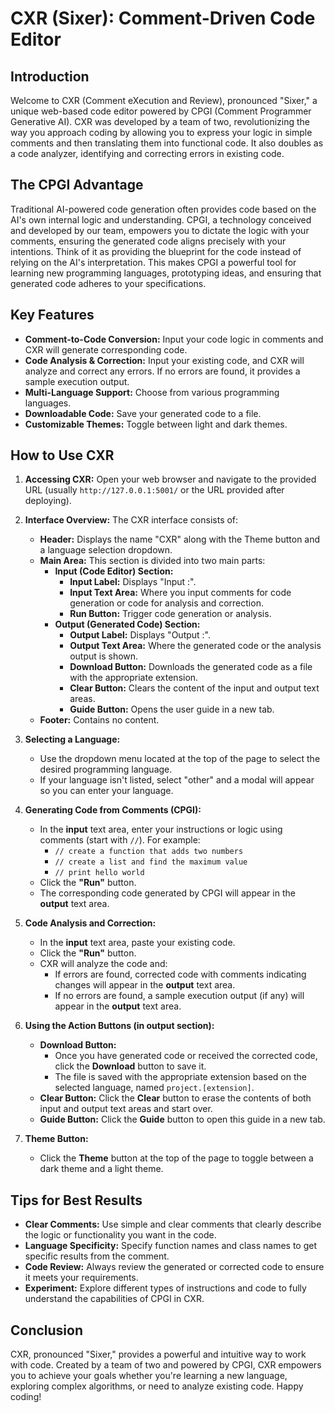# CXR (Sixer): Comment-Driven Code Editor


## Introduction

Welcome to CXR (Comment eXecution and Review), pronounced "Sixer," a unique web-based code editor powered by CPGI (Comment Programmer Generative AI). CXR was developed by a team of two, revolutionizing the way you approach coding by allowing you to express your logic in simple comments and then translating them into functional code. It also doubles as a code analyzer, identifying and correcting errors in existing code.

## The CPGI Advantage

Traditional AI-powered code generation often provides code based on the AI's own internal logic and understanding. CPGI, a technology conceived and developed by our team, empowers you to dictate the logic with your comments, ensuring the generated code aligns precisely with your intentions. Think of it as providing the blueprint for the code instead of relying on the AI's interpretation. This makes CPGI a powerful tool for learning new programming languages, prototyping ideas, and ensuring that generated code adheres to your specifications.

## Key Features

*   **Comment-to-Code Conversion:** Input your code logic in comments and CXR will generate corresponding code.
*   **Code Analysis & Correction:** Input your existing code, and CXR will analyze and correct any errors. If no errors are found, it provides a sample execution output.
*   **Multi-Language Support:** Choose from various programming languages.
*   **Downloadable Code:** Save your generated code to a file.
*   **Customizable Themes:** Toggle between light and dark themes.

## How to Use CXR

1.  **Accessing CXR:** Open your web browser and navigate to the provided URL (usually `http://127.0.0.1:5001/` or the URL provided after deploying).

2.  **Interface Overview:** The CXR interface consists of:
    *   **Header:** Displays the name "CXR" along with the Theme button and a language selection dropdown.
    *   **Main Area:** This section is divided into two main parts:
        *   **Input (Code Editor) Section:**
            *   **Input Label:** Displays "Input :".
            *   **Input Text Area:** Where you input comments for code generation or code for analysis and correction.
            *   **Run Button:** Trigger code generation or analysis.
        *   **Output (Generated Code) Section:**
            *   **Output Label:** Displays "Output :".
            *   **Output Text Area:** Where the generated code or the analysis output is shown.
            *   **Download Button:** Downloads the generated code as a file with the appropriate extension.
            *   **Clear Button:** Clears the content of the input and output text areas.
            *   **Guide Button:** Opens the user guide in a new tab.
    *   **Footer:** Contains no content.

3.  **Selecting a Language:**
    *   Use the dropdown menu located at the top of the page to select the desired programming language.
    *   If your language isn't listed, select "other" and a modal will appear so you can enter your language.

4.  **Generating Code from Comments (CPGI):**
    *   In the **input** text area, enter your instructions or logic using comments (start with `//`). For example:
        *   `// create a function that adds two numbers`
        *   `// create a list and find the maximum value`
        *   `// print hello world`
    *   Click the **"Run"** button.
    *   The corresponding code generated by CPGI will appear in the **output** text area.

5.  **Code Analysis and Correction:**
    *   In the **input** text area, paste your existing code.
    *   Click the **"Run"** button.
    *   CXR will analyze the code and:
        *   If errors are found, corrected code with comments indicating changes will appear in the **output** text area.
        *   If no errors are found, a sample execution output (if any) will appear in the **output** text area.

6.  **Using the Action Buttons (in output section):**
     * **Download Button:**
        * Once you have generated code or received the corrected code, click the **Download** button to save it.
        * The file is saved with the appropriate extension based on the selected language, named `project.[extension]`.
    *   **Clear Button:** Click the **Clear** button to erase the contents of both input and output text areas and start over.
    *   **Guide Button:** Click the **Guide** button to open this guide in a new tab.

7.  **Theme Button:**
    *   Click the **Theme** button at the top of the page to toggle between a dark theme and a light theme.

## Tips for Best Results

*   **Clear Comments:** Use simple and clear comments that clearly describe the logic or functionality you want in the code.
*   **Language Specificity:** Specify function names and class names to get specific results from the comment.
*   **Code Review:** Always review the generated or corrected code to ensure it meets your requirements.
*   **Experiment:** Explore different types of instructions and code to fully understand the capabilities of CPGI in CXR.


## Conclusion

CXR, pronounced "Sixer," provides a powerful and intuitive way to work with code. Created by a team of two and powered by CPGI, CXR empowers you to achieve your goals whether you're learning a new language, exploring complex algorithms, or need to analyze existing code. Happy coding!

